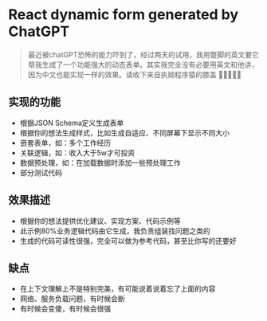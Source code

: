# React dynamic form generated by ChatGPT

> 最近被chatGPT恐怖的能力吓到了，经过两天的试用，我用蹩脚的英文要它帮我生成了一个功能强大的动态表单。其实我完全没有必要用英文和他讲，因为中文也能实现一样的效果。请收下来自执拗程序猿的膝盖 🐒🐒🐒🐒🐒


## 实现的功能
- 根据JSON Schema定义生成表单
- 根据你的想法生成样式，比如生成自适应、不同屏幕下显示不同大小
- 嵌套表单，如：多个工作经历
- 关联逻辑，如：收入大于5w才可投资
- 数据预处理，如：在加载数据时添加一些预处理工作
- 部分测试代码

## 效果描述
- 根据你的想法提供优化建议、实现方案、代码示例等
- 此示例80%业务逻辑代码由它生成，我负责组装找问题之类的
- 生成的代码可读性很强，完全可以做为参考代码，甚至比你写的还要好

## 缺点
- 在上下文理解上不是特别完美，有可能说着说着忘了上面的内容
- 网络、服务负载问题，有时候会断
- 有时候会变傻，有时候会很强



